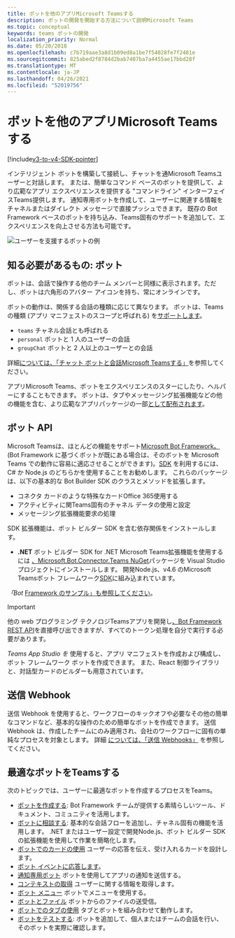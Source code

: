 ```yaml
---
title: ボットを他のアプリMicrosoft Teamsする
description: ボットの開発を開始する方法について説明Microsoft Teams
ms.topic: conceptual
keywords: teams ボットの開発
localization_priority: Normal
ms.date: 05/20/2018
ms.openlocfilehash: c7b719aae3a8d1b09ed8a1be7f54028fe7f2481e
ms.sourcegitcommit: 825abed2f8784d2bab7407ba7a4455ae17bbd28f
ms.translationtype: MT
ms.contentlocale: ja-JP
ms.lasthandoff: 04/26/2021
ms.locfileid: "52019756"
---
```

# <a name="add-bots-to-microsoft-teams-apps"></a>ボットを他のアプリMicrosoft Teamsする

[!include[v3-to-v4-SDK-pointer](~/includes/v3-to-v4-pointer-bots.md)]

インテリジェント ボットを構築して接続し、チャットを通Microsoft Teamsユーザーと対話します。 または、簡単なコマンド ベースのボットを提供して、より広範なアプリ エクスペリエンスを提供する "コマンドライン" インターフェイスTeams提供します。 通知専用ボットを作成して、ユーザーに関連する情報をチャネルまたはダイレクト メッセージで直接プッシュできます。 既存の Bot Framework ベースのボットを持ち込み、Teams固有のサポートを追加して、エクスペリエンスを向上させる方法も可能です。

![ユーザーを支援するボットの例](~/assets/images/bot_example.png)

## <a name="what-you-need-to-know-bots"></a>知る必要があるもの: ボット

ボットは、会話で操作する他のチーム メンバーと同様に表示されます。ただし、ボットは六角形のアバター アイコンを持ち、常にオンラインです。

ボットの動作は、関係する会話の種類に応じて異なります。 ボットは、Teamsの種類 (アプリ マニフェストのスコープと呼ばれる) を[サポートします](~/resources/schema/manifest-schema.md)。

* `teams` チャネル会話とも呼ばれる
* `personal` ボットと 1 人のユーザーの会話
* `groupChat` ボットと 2 人以上のユーザーとの会話

詳細[については、「チャット ボットと会話Microsoft Teamsする」](~/resources/bot-v3/bot-conversations/bots-conversations.md)を参照してください。

アプリMicrosoft Teams、ボットをエクスペリエンスのスターにしたり、ヘルパーにすることもできます。 ボットは、タブやメッセージング拡張機能などの他の機能を含む、より広範なアプリ[](~/tabs/what-are-tabs.md)パッケージの一部[として配布されます](~/messaging-extensions/what-are-messaging-extensions.md)。

## <a name="bot-apis"></a>ボット API

Microsoft Teamsは、ほとんどの機能をサポート[Microsoft Bot Framework。](https://dev.botframework.com/) (Bot Framework に基づくボットが既にある場合は、そのボットを Microsoft Teams での動作に容易に適応させることができます)。[SDK](/microsoftteams/platform/#pivot=sdk-tools) を利用するには、C# か Node.js のどちらかを使用することをお勧めします。 これらのパッケージは、以下の基本的な Bot Builder SDK のクラスとメソッドを拡張します。

* コネクタ カードのような特殊なカードOffice 365使用する
* アクティビティに関Teams固有のチャネル データの使用と設定
* メッセージング拡張機能要求の処理

SDK 拡張機能は、ボット ビルダー SDK を含む依存関係をインストールします。

* **.NET** ボット ビルダー SDK for .NET Microsoft Teams拡張機能を使用するには [、Microsoft.Bot.Connector.Teams NuGet](https://www.nuget.org/packages/Microsoft.Bot.Connector.Teams)パッケージを Visual Studio プロジェクトにインストールします。 開発Node.js、v4.6 のMicrosoft Teamsボット フレームワーク[SDK](https://github.com/microsoft/botframework-sdk)に組み込まれています。

*「Bot* [Framework のサンプル」も参照してください](https://github.com/Microsoft/BotBuilder-Samples/blob/master/README.md)。

> [!IMPORTANT]
> 他の web プログラミング テクノロジTeamsアプリを開発し[、Bot Framework REST API](/bot-framework/rest-api/bot-framework-rest-overview)を直接呼び出できますが、すべてのトークン処理を自分で実行する必要があります。

*Teams App Studio を* 使用すると、アプリ マニフェストを作成および構成し、ボット フレームワーク ボットを作成できます。 また、React 制御ライブラリと、対話型カードのビルダーも用意されています。

## <a name="outgoing-webhooks"></a>送信 Webhook

送信 Webhook を使用すると、ワークフローのキックオフや必要なその他の簡単なコマンドなど、基本的な操作のための簡単なボットを作成できます。 送信 Webhook は、作成したチームにのみ適用され、会社のワークフローに固有の単純なプロセスを対象とします。 詳細 [については、「送信 Webhooks」](~/webhooks-and-connectors/how-to/add-outgoing-webhook.md) を参照してください。

## <a name="build-a-great-teams-bot"></a>最適なボットをTeamsする

次のトピックでは、ユーザーに最適なボットを作成するプロセスをTeams。

* [ボットを作成する](~/resources/bot-v3/bots-create.md): Bot Framework チームが提供する素晴らしいツール、ドキュメント、コミュニティを活用します。
* [ボットに相談する](~/resources/bot-v3/bot-conversations/bots-conversations.md): 基本的な会話フローを追加し、チャネル固有の機能を活用します。 .NET またはユーザー設定で開発Node.js、ボット ビルダー SDK の拡張機能を使用して作業を簡略化します。
* [ボットでのカードの使用](~/resources/bot-v3/bots-cards.md) ユーザーの応答を伝え、受け入れるカードを設計します。
* [ボット イベントに応答します](~/resources/bot-v3/bots-notifications.md)。
* [通知専用ボット](~/resources/bot-v3/bots-notification-only.md) ボットを使用してアプリの通知を送信する。
* [コンテキストの取得](~/resources/bot-v3/bots-context.md) ユーザーに関する情報を取得します。
* [ボット メニュー](~/resources/bot-v3/bots-menus.md) ボットでメニューを使用する。
* [ボットとファイル](~/resources/bot-v3/bots-files.md) ボットからのファイルの送受信。
* [ボットでのタブの使用](~/resources/bot-v3/bots-with-tabs.md) タブとボットを組み合わせて動作します。
* [ボットをテストする](~/resources/bot-v3/bots-test.md): ボットを追加して、個人またはチームの会話を行い、そのボットを実際に確認します。
